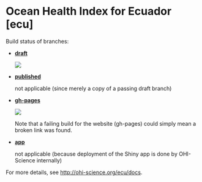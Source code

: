 # Ocean Health Index for Ecuador [ecu]

Build status of branches:

- [**draft**](https://github.com/OHI-Science/ecu/tree/draft)

  [![](https://api.travis-ci.org/OHI-Science/ecu.svg?branch=draft)](https://travis-ci.org/OHI-Science/ecu/branches)

- [**published**](https://github.com/OHI-Science/ecu/tree/published) 

  not applicable (since merely a copy of a passing draft branch)  

- [**gh-pages**](https://github.com/OHI-Science/ecu/tree/gh-pages)

  [![](https://api.travis-ci.org/OHI-Science/ecu.svg?branch=gh-pages)](https://travis-ci.org/OHI-Science/ecu/branches)
  
  Note that a failing build for the website (gh-pages) could simply mean a broken link was found.

- [**app**](https://github.com/OHI-Science/ecu/tree/gh-pages)
  
  not applicable (because deployment of the Shiny app is done by OHI-Science internally)

For more details, see http://ohi-science.org/ecu/docs.


